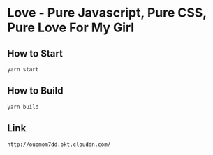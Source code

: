 # Love - Pure Javascript, Pure CSS, Pure Love For My Girl

## How to Start

```shell
yarn start
```

## How to Build

```shell
yarn build
```

## Link

```uri
http://ouomom7dd.bkt.clouddn.com/
```
